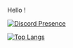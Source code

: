 Hello !


[![Discord Presence](https://lanyard.cnrad.dev/api/932729746167562251)](https://discord.com/users/932729746167562251)



[![Top Langs](https://github-readme-stats.vercel.app/api/top-langs/?username=anuraghazra)](https://github.com/anuraghazra/github-readme-stats)
